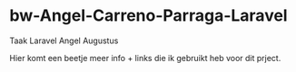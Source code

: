 # bw-Angel-Carreno-Parraga-Laravel
 Taak Laravel Angel Augustus

 Hier komt een beetje meer info + links die ik gebruikt heb voor dit prject.

 
